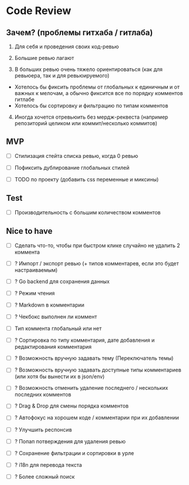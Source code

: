 # Code Review

## Зачем? (проблемы гитхаба / гитлаба)

1. Для себя и проведения своих код-ревью

2. Большие ревью лагают
3. В больших ревью очень тяжело ориентироваться (как для ревьюера, так и для ревьюируемого)
- Хотелось бы фиксить проблемы от глобальных к единичным и от важных к мелочам, а обычно фиксится все по порядку комментов гитлабе
- Хотелось бы сортировку и фильтрацию по типам комментов

4. Иногда хочется отревьюить без мердж-реквеста (например репозиторий целиком или коммит/несколько коммитов)


## MVP

- [ ] Стилизация стейта списка ревью, когда 0 ревью

- [ ] Пофиксить дублирование глобальных стилей
- [ ] TODO по проекту (добавить css переменные и миксины)

## Test 

- [ ] Производительность с большим количеством комментов


## Nice to have

- [ ] Сделать что-то, чтобы при быстром клике случайно не удалить 2 коммента

- [ ] ? Импорт / экспорт ревью (+ типов комментарев, если это будет настраиваемым)
- [ ] ? Go backend для сохранения данных
- [ ] ? Режим чтения
- [ ] ? Markdown в комментарии
- [ ] ? Чекбокс выполнен ли коммент
- [ ] Тип коммента глобальный или нет
- [ ] ? Сортировка по типу комментария, дате добавления и редактирования комментария

- [ ] ? Возможность вручную задавать тему (Переключатель темы)
- [ ] ? Возможность вручную задавать доступные типы комментариев (или хотя бы вынести их в json/env)
- [ ] ? Возможность отменить удаление последнего / нескольких последних комментов
- [ ] ? Drag & Drop для смены порядка комментов

- [ ] ? Автофокус на хорошем коде / комментарии при их добавлении
- [ ] ? Улучшить респонсив



- [ ] ? Попап потверждения для удаления ревью
- [ ] ? Сохранение фильтрации и сортировки в урле
- [ ] ? i18n для перевода текста
- [ ] ? Более сложный поиск
